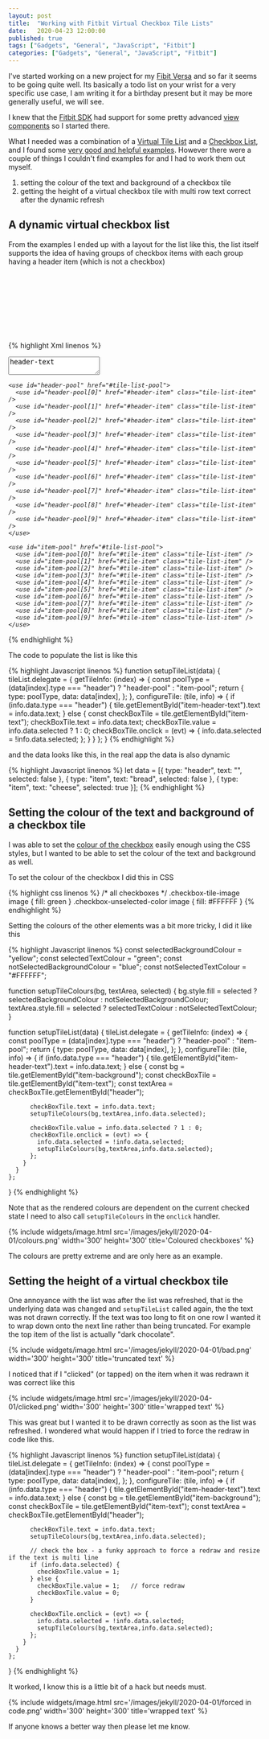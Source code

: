 ```yaml
---
layout: post
title:  "Working with Fitbit Virtual Checkbox Tile Lists"
date:   2020-04-23 12:00:00
published: true
tags: ["Gadgets", "General", "JavaScript", "Fitbit"]
categories: ["Gadgets", "General", "JavaScript", "Fitbit"]
---
```


I've started working on a new project for my [Fibit Versa][versa-url] and so far it seems to be going quite well. Its basically a todo list on your wrist for a very specific use case, I am writing it for a birthday present but it may be more generally useful, we will see.

I knew that the [Fitbit SDK][fitbit-sdk-url] had support for some pretty advanced [view components][views-guide-url] so I started there.

What I needed was a combination of a [Virtual Tile List][vtilelist-example-url] and a [Checkbox List][checkbox-example-url], and I found some [very good and helpful examples][list-example-url]. However there were a couple of things I couldn't find examples for and I had to work them out myself.

1. setting the colour of the text and background of a checkbox tile
1. getting the height of a virtual checkbox tile with multi row text correct after the dynamic refresh

## A dynamic virtual checkbox list 

From the examples I ended up with a layout for the list like this, the list itself supports the idea of having groups of checkbox items with each group having a header item (which is not a checkbox)

{% highlight Xml linenos %}
<svg id="main-screen">

  <defs>
    <!-- Template Symbol for the view header -->
    <symbol id="view-header" href="#scrollview-header">
      <rect id="heading-banner" x="0" y="0" width="100%" height="100%" fill="green" pointer-events="visible"/>
      <text id="heading-text-top-left" x="4" y="30" />
      <text id="heading-text-top-right" x="100%-4" y="30" text-anchor="end"/>
    </symbol>
    <!-- Template Symbol for the checkbox items -->
    <symbol id="header-item" href="#tile-list-item" focusable="false"  height="40" class="header" display="none">
      <textarea id="item-header-text" x="4" y="30" width="100%" height="100%" fill="white">header-text</textarea>
    </symbol>
    <symbol id="tile-item" href="#tile-list-item" focusable="false" pointer-events="none" system-events="all" display="none">
      <rect id="item-background" x="0" y="0" width="100%" height="100%"/>
      <use id="item-text" href="#checkbox-tile" pointer-events="all" value="0">
        <set href="header/text" attributeName="text-buffer" to="item-text" />
      </use>
      <rect id="tile-divider-bottom" class="tile-divider-bottom" />
    </symbol>
  </defs>

  <use href="#view-header" height="39">
    <set href="#heading-text-top-left" attributeName="text-buffer" to="ver" />
    <set href="#heading-text-top-right" attributeName="text-buffer" to="99:99" />
  </use>

  <use id="main-list" href="#tile-list">
    <var id="virtual" value="1" />
    <var id="reorder-enabled" value="0" />
    <var id="separator-height-bottom" value="2" />
    <!-- peek mode is disabled for checkboxes so lets do it for the list item as well -->
    <var id="peek-enabled" value="0" />

    <use id="header-pool" href="#tile-list-pool">
      <use id="header-pool[0]" href="#header-item" class="tile-list-item" />
      <use id="header-pool[1]" href="#header-item" class="tile-list-item" />
      <use id="header-pool[2]" href="#header-item" class="tile-list-item" />
      <use id="header-pool[3]" href="#header-item" class="tile-list-item" />
      <use id="header-pool[4]" href="#header-item" class="tile-list-item" />
      <use id="header-pool[5]" href="#header-item" class="tile-list-item" />
      <use id="header-pool[6]" href="#header-item" class="tile-list-item" />
      <use id="header-pool[7]" href="#header-item" class="tile-list-item" />
      <use id="header-pool[8]" href="#header-item" class="tile-list-item" />
      <use id="header-pool[9]" href="#header-item" class="tile-list-item" />
    </use>

    <use id="item-pool" href="#tile-list-pool">
      <use id="item-pool[0]" href="#tile-item" class="tile-list-item" />
      <use id="item-pool[1]" href="#tile-item" class="tile-list-item" />
      <use id="item-pool[2]" href="#tile-item" class="tile-list-item" />
      <use id="item-pool[3]" href="#tile-item" class="tile-list-item" />
      <use id="item-pool[4]" href="#tile-item" class="tile-list-item" />
      <use id="item-pool[5]" href="#tile-item" class="tile-list-item" />
      <use id="item-pool[6]" href="#tile-item" class="tile-list-item" />
      <use id="item-pool[7]" href="#tile-item" class="tile-list-item" />
      <use id="item-pool[8]" href="#tile-item" class="tile-list-item" />
      <use id="item-pool[9]" href="#tile-item" class="tile-list-item" />
    </use>
  </use>
</svg>
{% endhighlight %}

The code to populate the list is like this

{% highlight Javascript linenos %}
function setupTileList(data) {
    tileList.delegate = {
      getTileInfo: (index) => {
        const poolType = (data[index].type === "header") ? "header-pool" : "item-pool";
        return {
          type: poolType,
          data: data[index],
        };
      },
      configureTile: (tile, info) => {
        if (info.data.type === "header") {
          tile.getElementById("item-header-text").text = info.data.text;
        } else {
          const checkBoxTile = tile.getElementById("item-text");
          checkBoxTile.text = info.data.text;
          checkBoxTile.value = info.data.selected ? 1 : 0;
          checkBoxTile.onclick = (evt) => {
            info.data.selected = !info.data.selected;
          };
        }
      }
    };
}
{% endhighlight %}

and the data looks like this, in the real app the data is also dynamic

{% highlight Javascript linenos %}
let data = [{
    type: "header",
    text: "",
    selected: false
  }, {
    type: "item",
    text: "bread",
    selected: false
  }, {
    type: "item",
    text: "cheese",
    selected: true
  }];
{% endhighlight %}

## Setting the colour of the text and background of a checkbox tile

I was able to set the [colour of the checkbox][checkbox-colour-url] easily enough using the CSS styles, but I wanted to be able to set the colour of the text and background as well.

To set the colour of the checkbox I did this in CSS

{% highlight css linenos %}
/* all checkboxes */
.checkbox-tile-image image { fill: green }
.checkbox-unselected-color image { fill: #FFFFFF }
{% endhighlight %}

Setting the colours of the other elements was a bit more tricky, I did it like this

{% highlight Javascript linenos %}
const selectedBackgroundColour = "yellow";
const selectedTextColour = "green";
const notSelectedBackgroundColour = "blue";
const notSelectedTextColour = "#FFFFFF";

function setupTileColours(bg, textArea, selected) {
  bg.style.fill = selected ? selectedBackgroundColour : notSelectedBackgroundColour;
  textArea.style.fill = selected ? selectedTextColour : notSelectedTextColour;
}

function setupTileList(data) {
    tileList.delegate = {
      getTileInfo: (index) => {
        const poolType = (data[index].type === "header") ? "header-pool" : "item-pool";
        return {
          type: poolType,
          data: data[index],
        };
      },
      configureTile: (tile, info) => {
        if (info.data.type === "header") {
          tile.getElementById("item-header-text").text = info.data.text;
        } else {
          const bg = tile.getElementById("item-background");
          const checkBoxTile = tile.getElementById("item-text");
          const textArea = checkBoxTile.getElementById("header");

          checkBoxTile.text = info.data.text;
          setupTileColours(bg,textArea,info.data.selected);

          checkBoxTile.value = info.data.selected ? 1 : 0;
          checkBoxTile.onclick = (evt) => {
            info.data.selected = !info.data.selected;
            setupTileColours(bg,textArea,info.data.selected);
          };
        }
      }
    };
}
{% endhighlight %}

Note that as the rendered colours are dependent on the current checked state I need to also call `setupTileColours` in the `onclick` handler.

{% include widgets/image.html src='/images/jekyll/2020-04-01/colours.png' width='300' height='300' title='Coloured checkboxes' %}

The colours are pretty extreme and are only here as an example.

## Setting the height of a virtual checkbox tile

One annoyance with the list was after the list was refreshed, that is the underlying data was changed and `setupTileList` called again, the the text was not drawn correctly. If the text was too long to fit on one row I wanted it to wrap down onto the next line rather than being truncated. For example the top item of the list is actually "dark chocolate".

{% include widgets/image.html src='/images/jekyll/2020-04-01/bad.png' width='300' height='300' title='truncated text' %}

I noticed that if I "clicked" (or tapped) on the item when it was redrawn it was correct like this

{% include widgets/image.html src='/images/jekyll/2020-04-01/clicked.png' width='300' height='300' title='wrapped text' %}

This was great but I wanted it to be drawn correctly as soon as the list was refreshed. I wondered what would happen if I tried to force the redraw in code like this.

{% highlight Javascript linenos %}
function setupTileList(data) {
    tileList.delegate = {
      getTileInfo: (index) => {
        const poolType = (data[index].type === "header") ? "header-pool" : "item-pool";
        return {
          type: poolType,
          data: data[index],
        };
      },
      configureTile: (tile, info) => {
        if (info.data.type === "header") {
          tile.getElementById("item-header-text").text = info.data.text;
        } else {
          const bg = tile.getElementById("item-background");
          const checkBoxTile = tile.getElementById("item-text");
          const textArea = checkBoxTile.getElementById("header");

          checkBoxTile.text = info.data.text;
          setupTileColours(bg,textArea,info.data.selected);

          // check the box - a funky approach to force a redraw and resize if the text is multi line
          if (info.data.selected) {
            checkBoxTile.value = 1;
          } else {
            checkBoxTile.value = 1;   // force redraw
            checkBoxTile.value = 0;
          }

          checkBoxTile.onclick = (evt) => {
            info.data.selected = !info.data.selected;
            setupTileColours(bg,textArea,info.data.selected);
          };
        }
      }
    };
}
{% endhighlight %}

It worked, I know this is a little bit of a hack but needs must.

{% include widgets/image.html src='/images/jekyll/2020-04-01/forced in code.png' width='300' height='300' title='wrapped text' %}

If anyone knows a better way then please let me know.

[versa-url]:                    https://www.fitbit.com/nz/shop/versa
[fitbit-sdk-url]:               https://dev.fitbit.com/build/guides/
[views-guide-url]:              https://dev.fitbit.com/build/guides/user-interface/svg-components/views/
[vtilelist-example-url]:        https://community.fitbit.com/t5/SDK-Development/Example-for-VirtualTileList/td-p/2677410
[checkbox-example-url]:         https://community.fitbit.com/t5/SDK-Development/Checkbox-component/td-p/2577867
[list-example-url]:             https://github.com/adiroiban/fitbit-os-assistant-relay
[checkbox-colour-url]:          https://community.fitbit.com/t5/SDK-Development/Change-color-of-checkbox/td-p/2673670


